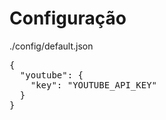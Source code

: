 <h1>Configuração</h1>
./config/default.json

<pre>{
  "youtube": {
    "key": "YOUTUBE_API_KEY"
  }
}</pre>
